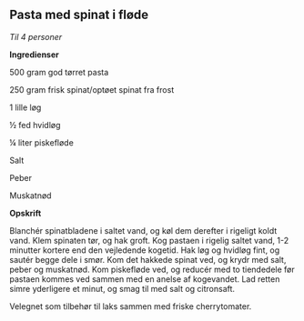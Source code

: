 ## Pasta med spinat i fløde

*Til 4 personer*

**Ingredienser**

500 gram god tørret pasta

250 gram frisk spinat/optøet spinat fra frost

1 lille løg

½ fed hvidløg

¼ liter piskefløde

Salt

Peber

Muskatnød

**Opskrift**

Blanchér spinatbladene i saltet vand, og køl dem derefter i rigeligt
koldt vand. Klem spinaten tør, og hak groft. Kog pastaen i rigelig
saltet vand, 1-2 minutter kortere end den vejledende kogetid. Hak løg og
hvidløg fint, og sautér begge dele i smør. Kom det hakkede spinat ved,
og krydr med salt, peber og muskatnød. Kom piskefløde ved, og reducér
med to tiendedele før pastaen kommes ved sammen med en anelse af
kogevandet. Lad retten simre yderligere et minut, og smag til med salt
og citronsaft.

Velegnet som tilbehør til laks sammen med friske cherrytomater.


